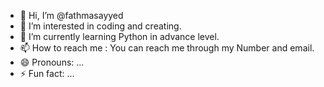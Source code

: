 - 👋 Hi, I’m @fathmasayyed
- 👀 I’m interested in coding and creating.
- 🌱 I’m currently learning Python in advance level.
- 📫 How to reach me : You can reach me through my Number and  email.
- 😄 Pronouns: ...
- ⚡ Fun fact: ...

<!---
fathmasayyed/fathmasayyed is a ✨ special ✨ repository because its `README.md` (this file) appears on your GitHub profile.
You can click the Preview link to take a look at your changes.
--->
